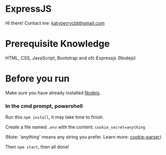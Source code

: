 # ExpressJS
Hi there! 
Contact me: katyperrycbt@gmail.com

# Prerequisite Knowledge
HTML, CSS, JavaScript, Bootstrap and ofc Expressjs (Nodejs)

# Before you run

Make sure you have already installed [Nodejs](https://docs.npmjs.com/downloading-and-installing-node-js-and-npm).

### In the cmd prompt, powershell
Run this `npm install`, it may take time to finish.

Create a file named `.env` with the content: `cookie_secret=anything` 

(Note: 'anything' means any string you prefer. Learn more: [cookie-parser](https://www.npmjs.com/package/cookie-parser))

Then `npm start`, then all done!
